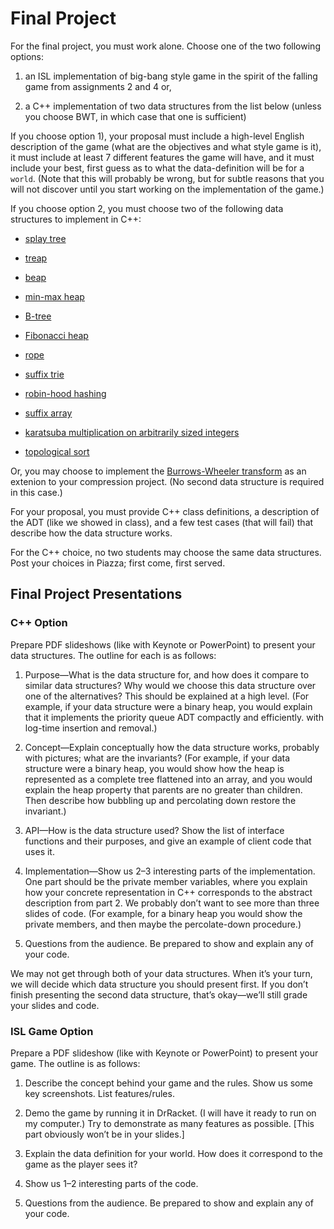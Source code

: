 # Final Project

For the final project, you must work alone. Choose one of the two
following options:

1. an ISL implementation of big-bang style game in the spirit of the
   falling game from assignments 2 and 4 or, <!--- haridu -->

2. a C++ implementation of two data structures from the list below
  (unless you choose BWT, in which case that one is sufficient)

If you choose option 1), your proposal must include a high-level
English description of the game (what are the objectives and what
style game is it), it must include at least 7 different features the
game will have, and it must include your best, first guess as to what
the data-definition will be for a `world`. (Note that this will
probably be wrong, but for subtle reasons that you will not discover
until you start working on the implementation of the game.)

If you choose option 2, you must choose two of the following data
structures to implement in C++:

* [splay tree](http://www.cs.cmu.edu/~sleator/papers/self-adjusting.pdf)
  <!--- relic -->

* [treap](http://faculty.washington.edu/aragon/pubs/rst89.pdf)
  <!--- siddharth -->

* [beap](http://www.sciencedirect.com/science/article/pii/0022000080900379)
  <!--- ismael -->

* [min-max heap](http://www.akira.ruc.dk/~keld/teaching/algoritmedesign_f03/Artikler/02/Atkinson86.pdf)
  <!--- sangrin -->

* [B-tree](http://people.cs.aau.dk/~simas/aalg06/UbiquitBtree.pdf)
  <!--- siddharth -->

* [Fibonacci heap](https://www.cs.princeton.edu/courses/archive/fall03/cs528/handouts/fibonacci%20heaps.pdf)
  <!--- relic -->

* [rope](http://citeseer.ist.psu.edu/viewdoc/download?doi=10.1.1.14.9450&rep=rep1&type=pdf)
  <!--- michael -->

* [suffix trie](http://airelles.i3s.unice.fr/files/Weiner.pdf)
  <!--- sangrin -->

* [robin-hood hashing](https://cs.uwaterloo.ca/research/tr/1986/CS-86-14.pdf)
  <!--- michael -->

* [suffix array](http://webglimpse.net/pubs/suffix.pdf)
  <!--- ismael -->

* [karatsuba multiplication on arbitrarily sized integers](https://en.wikipedia.org/wiki/Karatsuba_algorithm)
  <!--- yibing -->

* [topological sort](https://en.wikipedia.org/wiki/Topological_sorting)
  <!--- yibing -->

Or, you may choose to implement the [Burrows-Wheeler
transform](https://en.wikipedia.org/wiki/Burrows%E2%80%93Wheeler_transform)
as an extenion to your compression project. (No second data structure is required in this case.)

For your proposal, you must provide C++ class definitions, a
description of the ADT (like we showed in class), and a few test cases
(that will fail) that describe how the data structure works.

For the C++ choice, no two students may choose the same data
structures. Post your choices in Piazza; first come, first served.

## Final Project Presentations

### C++ Option

Prepare PDF slideshows (like with Keynote or PowerPoint) to present your
data structures. The outline for each is as follows:

1. Purpose—What is the data structure for, and how does it compare to
   similar data structures? Why would we choose this data structure over
   one of the alternatives? This should be explained at a high level.
   (For example, if your data structure were a binary heap, you would
   explain that it implements the priority queue ADT compactly and
   efficiently. with log-time insertion and removal.)

2. Concept—Explain conceptually how the data structure works, probably
   with pictures; what are the invariants? (For example, if your data
   structure were a binary heap, you would show how the heap is
   represented as a complete tree flattened into an array, and you would
   explain the heap property that parents are no greater than children.
   Then describe how bubbling up and percolating down restore the
   invariant.)

3. API—How is the data structure used? Show the list of interface
   functions and their purposes, and give an example of client code that
   uses it.

4. Implementation—Show us 2–3 interesting parts of the implementation.
   One part should be the private member variables, where you explain
   how your concrete representation in C++ corresponds to the abstract
   description from part 2. We probably don’t want to see more than
   three slides of code. (For example, for a binary heap you would show
   the private members, and then maybe the percolate-down procedure.)

5. Questions from the audience. Be prepared to show and explain any of
   your code.

We may not get through both of your data structures. When it’s your
turn, we will decide which data structure you should present first. If
you don’t finish presenting the second data structure, that’s
okay—we’ll still grade your slides and code.  

### ISL Game Option

Prepare a PDF slideshow (like with Keynote or PowerPoint) to present
your game. The outline is as follows:

1. Describe the concept behind your game and the rules. Show us some key
   screenshots. List features/rules.

2. Demo the game by running it in DrRacket. (I will have it ready to run
   on my computer.) Try to demonstrate as many features as possible.
   [This part obviously won’t be in your slides.]

3. Explain the data definition for your world. How does it correspond to
   the game as the player sees it?

4. Show us 1–2 interesting parts of the code.

5. Questions from the audience. Be prepared to show and explain any of
   your code.
